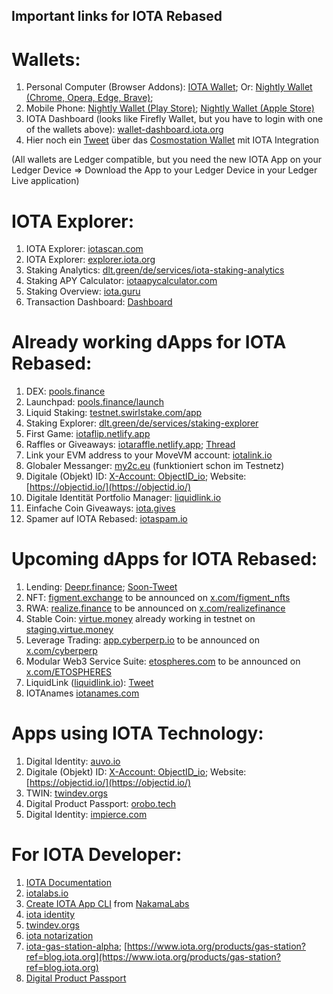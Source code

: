 ## Important links for IOTA Rebased

# Wallets:
1. Personal Computer (Browser Addons): [IOTA Wallet](https://chromewebstore.google.com/detail/iota-wallet/iidjkmdceolghepehaaddojmnjnkkija); Or: [Nightly Wallet (Chrome, Opera, Edge, Brave)](https://nightly.app/download); 
2. Mobile Phone: [Nightly Wallet (Play Store)](https://play.google.com/store/apps/details?id=com.nightlymobile&pli=1); [Nightly Wallet (Apple Store)](https://apps.apple.com/pl/app/nightly-multichain-wallet/id6444768157)
3. IOTA Dashboard (looks like Firefly Wallet, but you have to login with one of the wallets above): [wallet-dashboard.iota.org](https://wallet-dashboard.iota.org/)
4. Hier noch ein [Tweet](https://x.com/IBCwallet/status/1922576506326270361) über das [Cosmostation Wallet](https://chromewebstore.google.com/detail/cosmostation-wallet/fpkhgmpbidmiogeglndfbkegfdlnajnf?hl=ko&utm_source=ext_sidebar) mit IOTA Integration
   
(All wallets are Ledger compatible, but you need the new IOTA App on your Ledger Device => Download the App to your Ledger Device in your Ledger Live application)

# IOTA Explorer:
1. IOTA Explorer: [iotascan.com](https://iotascan.com/mainnet/home)
2. IOTA Explorer: [explorer.iota.org](https://explorer.iota.org/)
3. Staking Analytics: [dlt.green/de/services/iota-staking-analytics](dlt.green/de/services/iota-staking-analytics)
4. Staking APY Calculator: [iotaapycalculator.com](https://www.iotastaking.com/)
5. Staking Overview: [iota.guru](www.iota.guru)
6. Transaction Dashboard: [Dashboard](https://iota-transaction-origin-visualizer-448150412424.us-west1.run.app/)

# Already working dApps for IOTA Rebased:
1. DEX: [pools.finance](https://www.pools.finance/)
2. Launchpad: [pools.finance/launch](https://www.pools.finance/launch/)
3. Liquid Staking: [testnet.swirlstake.com/app](https://testnet.swirlstake.com/app/)
4. Staking Explorer: [dlt.green/de/services/staking-explorer](https://dlt.green/de/services/staking-explorer)
5. First Game: [iotaflip.netlify.app](https://iotaflip.netlify.app/)
6. Raffles or Giveaways: [iotaraffle.netlify.app](https://iotaraffle.netlify.app/); [Thread](https://x.com/teunvw5/status/1917567987273421140)
7. Link your EVM address to your MoveVM account: [iotalink.io](https://iotalink.io/)
8. Globaler Messanger: [my2c.eu](https://my2c.eu/) (funktioniert schon im Testnetz)
9. Digitale (Objekt) ID: [X-Account: ObjectID_io](https://x.com/ObjectID_io); Website: [https://objectid.io/](https://objectid.io/)
10. Digitale Identität Portfolio Manager: [liquidlink.io](https://liquidlink.io/)
11. Einfache Coin Giveaways: [iota.gives](https://iota.gives/)
12. Spamer auf IOTA Rebased: [iotaspam.io](https://iotaspam.io/)

# Upcoming dApps for IOTA Rebased:
1. Lending: [Deepr.finance](https://www.deepr.finance/); [Soon-Tweet](https://x.com/DeeprFinance/status/1948750373520293986)
2. NFT: [figment.exchange](https://www.figment.exchange/) to be announced on [x.com/figment_nfts](https://x.com/figment_nfts)
3. RWA: [realize.finance](https://realize.finance/) to be announced on [x.com/realizefinance](https://x.com/realizefinance)
4. Stable Coin: [virtue.money](https://virtue.money/) already working in testnet on [staging.virtue.money](https://staging.virtue.money)
5. Leverage Trading: [app.cyberperp.io](https://app.cyberperp.io/) to be announced on [x.com/cyberperp](https://x.com/cyberperp)
6. Modular Web3 Service Suite: [etospheres.com]([https://x.com/ETOSPHERES](https://etospheres.com/)) to be announced on [x.com/ETOSPHERES](https://x.com/ETOSPHERES)
7. LiquidLink ([liquidlink.io](https://liquidlink.io/)): [Tweet](https://x.com/Liquidlink_io/status/1920813848711622835)
8. IOTAnames [iotanames.com](iotanames.com)


# Apps using IOTA Technology:
1. Digital Identity: [auvo.io](https://www.auvo.io/)
2. Digitale (Objekt) ID: [X-Account: ObjectID_io](https://x.com/ObjectID_io); Website: [https://objectid.io/](https://objectid.io/)
3. TWIN: [twindev.orgs](https://twindev.org/docs/pkgs)
4. Digital Product Passport: [orobo.tech](https://orobo.tech)
5. Digital Identity: [impierce.com](https://www.impierce.com/?ref=blog.iota.org#products)


# For IOTA Developer:
1. [IOTA Documentation](https://docs.iota.org/)
2. [iotalabs.io](https://iotalabs.io/)
3. [Create IOTA App CLI](https://create-iota-app.vercel.app/) from [NakamaLabs](https://x.com/Nakama_Labs)
4. [iota identity](https://github.com/iotaledger/identity)
5. [twindev.orgs](https://twindev.org/docs/pkgs)
6. [iota notarization](https://www.iota.org/products/notarization?ref=blog.iota.org)
7. [iota-gas-station-alpha](https://blog.iota.org/iota-gas-station-alpha/); [https://www.iota.org/products/gas-station?ref=blog.iota.org](https://www.iota.org/products/gas-station?ref=blog.iota.org)
8. [Digital Product Passport](https://www.iota.org/learn/showcases/dpp)

